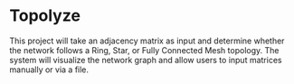 # Topolyze

This project will take an adjacency matrix as input and determine whether the network follows a Ring, Star, or Fully Connected Mesh topology. The system will visualize the network graph and allow users to input matrices manually or via a file.
